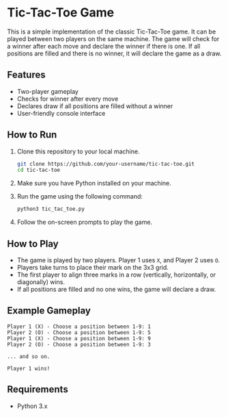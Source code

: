 
# Tic-Tac-Toe Game

This is a simple implementation of the classic Tic-Tac-Toe game. It can be played between two players on the same machine. The game will check for a winner after each move and declare the winner if there is one. If all positions are filled and there is no winner, it will declare the game as a draw.

## Features
- Two-player gameplay
- Checks for winner after every move
- Declares draw if all positions are filled without a winner
- User-friendly console interface

## How to Run

1. Clone this repository to your local machine.

   ```bash
   git clone https://github.com/your-username/tic-tac-toe.git
   cd tic-tac-toe
   ```

2. Make sure you have Python installed on your machine.

3. Run the game using the following command:

   ```bash
   python3 tic_tac_toe.py
   ```

4. Follow the on-screen prompts to play the game.

## How to Play

- The game is played by two players. Player 1 uses `X`, and Player 2 uses `O`.
- Players take turns to place their mark on the 3x3 grid.
- The first player to align three marks in a row (vertically, horizontally, or diagonally) wins.
- If all positions are filled and no one wins, the game will declare a draw.

## Example Gameplay

```
Player 1 (X) - Choose a position between 1-9: 1
Player 2 (O) - Choose a position between 1-9: 5
Player 1 (X) - Choose a position between 1-9: 9
Player 2 (O) - Choose a position between 1-9: 3

... and so on.

Player 1 wins!
```

## Requirements

- Python 3.x

#